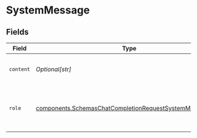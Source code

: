 # SystemMessage


## Fields

| Field                                                                                                                            | Type                                                                                                                             | Required                                                                                                                         | Description                                                                                                                      |
| -------------------------------------------------------------------------------------------------------------------------------- | -------------------------------------------------------------------------------------------------------------------------------- | -------------------------------------------------------------------------------------------------------------------------------- | -------------------------------------------------------------------------------------------------------------------------------- |
| `content`                                                                                                                        | *Optional[str]*                                                                                                                  | :heavy_check_mark:                                                                                                               | The contents of the system message.                                                                                              |
| `role`                                                                                                                           | [components.SchemasChatCompletionRequestSystemMessageRole](../../models/shared/schemaschatcompletionrequestsystemmessagerole.md) | :heavy_check_mark:                                                                                                               | The role of the messages author, in this case `system`.                                                                          |